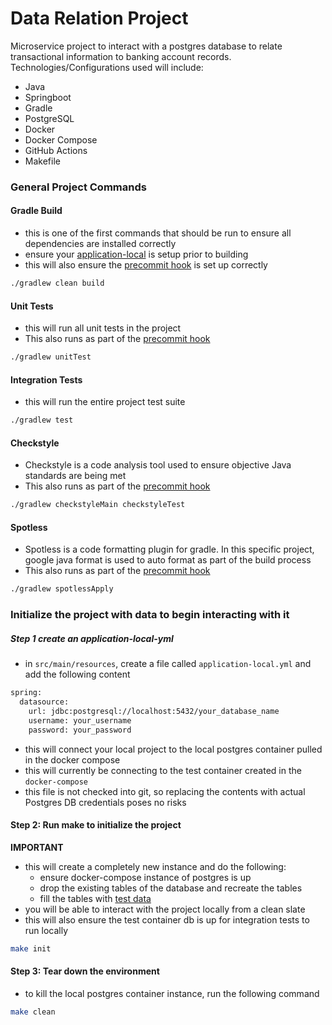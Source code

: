 # Data Relation Project

Microservice project to interact with a postgres database to relate transactional information to banking account
records. Technologies/Configurations used will include:

- Java
- Springboot
- Gradle
- PostgreSQL
- Docker
- Docker Compose
- GitHub Actions
- Makefile

### General Project Commands

#### Gradle Build

- this is one of the first commands that should be run to ensure all dependencies are installed correctly
- ensure your [application-local](#step-1-create-an-application-local-yml) is setup prior to building
- this will also ensure the [precommit hook](scripts/pre-commit) is set up correctly

```bash
./gradlew clean build
```

#### Unit Tests

- this will run all unit tests in the project
- This also runs as part of the [precommit hook](scripts/pre-commit)

```bash
./gradlew unitTest
```

#### Integration Tests

- this will run the entire project test suite

```bash
./gradlew test 
```

#### Checkstyle

- Checkstyle is a code analysis tool used to ensure objective Java standards are being met
- This also runs as part of the [precommit hook](scripts/pre-commit)

```bash
./gradlew checkstyleMain checkstyleTest
```

#### Spotless

- Spotless is a code formatting plugin for gradle. In this specific project, google java format is used to auto format
  as part of the build process
- This also runs as part of the [precommit hook](scripts/pre-commit)

```bash
./gradlew spotlessApply
```

### Initialize the project with data to begin interacting with it

##### Step 1 create an application-local-yml

- in `src/main/resources`, create a file called `application-local.yml` and add the following content

```bash 
spring:
  datasource:
    url: jdbc:postgresql://localhost:5432/your_database_name
    username: your_username
    password: your_password
```

- this will connect your local project to the local postgres container pulled in the docker compose
- this will currently be connecting to the test container created in the `docker-compose`
- this file is not checked into git, so replacing the contents with actual Postgres DB credentials poses no risks

#### Step 2: Run make to initialize the project

**IMPORTANT**

- this will create a completely new instance and do the following:
    - ensure docker-compose instance of postgres is up
    - drop the existing tables of the database and recreate the tables
    - fill the tables with [test data](http/insert)
- you will be able to interact with the project locally from a clean slate
- this will also ensure the test container db is up for integration tests to run locally

```bash
make init
```

#### Step 3: Tear down the environment

- to kill the local postgres container instance, run the following command

```bash
make clean
```